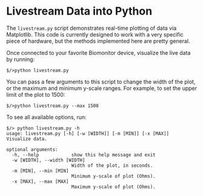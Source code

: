 # Livestream Data into Python

The `livestream.py` script demonstrates real-time plotting of data via
Matplotlib. This code is currently designed to work with a very specific piece
of hardware, but the methods implemented here are pretty general.

Once connected to your favorite Biomonitor device, visualize the live data by
running:

```unix
$/>python livestream.py
```

You can pass a few arguments to this script to change the width of the plot, or
the maximum and minimum y-scale ranges. For example, to set the upper limit of the plot
to 1500:

```unix
$/>python livestream.py --max 1500
```

To see all available options, run:

```unix
$/> python livestream.py -h
usage: livestream.py [-h] [-w [WIDTH]] [-m [MIN]] [-x [MAX]]                                            
Visualize data.                                     

optional arguments:                                 
  -h, --help            show this help message and exit                                                 
  -w [WIDTH], --width [WIDTH]                       
                        Width of the plot, in seconds.                                                  
  -m [MIN], --min [MIN]                             
                        Minimum y-scale of plot (Ohms).                                                 
  -x [MAX], --max [MAX]                             
                        Maximum y-scale of plot (Ohms).  
```
